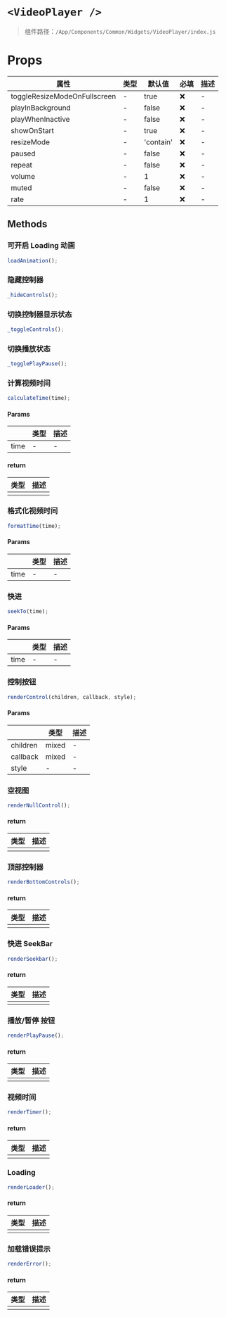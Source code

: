 # `<VideoPlayer />`

> 组件路径：`/App/Components/Common/Widgets/VideoPlayer/index.js`

# Props

| 属性                         | 类型 | 默认值    | 必填 | 描述 |
| ---------------------------- | ---- | --------- | ---- | ---- |
| toggleResizeModeOnFullscreen | -    | true      | ❌   | -    |
| playInBackground             | -    | false     | ❌   | -    |
| playWhenInactive             | -    | false     | ❌   | -    |
| showOnStart                  | -    | true      | ❌   | -    |
| resizeMode                   | -    | 'contain' | ❌   | -    |
| paused                       | -    | false     | ❌   | -    |
| repeat                       | -    | false     | ❌   | -    |
| volume                       | -    | 1         | ❌   | -    |
| muted                        | -    | false     | ❌   | -    |
| rate                         | -    | 1         | ❌   | -    |

## Methods

### 可开启 Loading 动画

```js
loadAnimation();
```

### 隐藏控制器

```js
_hideControls();
```

### 切换控制器显示状态

```js
_toggleControls();
```

### 切换播放状态

```js
_togglePlayPause();
```

### 计算视频时间

```js
calculateTime(time);
```

#### Params

|      | 类型 | 描述 |
| ---- | ---- | ---- |
| time | -    | -    |

#### return

| 类型 | 描述 |
| ---- | ---- |
|      |      |

### 格式化视频时间

```js
formatTime(time);
```

#### Params

|      | 类型 | 描述 |
| ---- | ---- | ---- |
| time | -    | -    |

### 快进

```js
seekTo(time);
```

#### Params

|      | 类型 | 描述 |
| ---- | ---- | ---- |
| time | -    | -    |

### 控制按钮

```js
renderControl(children, callback, style);
```

#### Params

|          | 类型  | 描述 |
| -------- | ----- | ---- |
| children | mixed | -    |
| callback | mixed | -    |
| style    | -     | -    |

### 空视图

```js
renderNullControl();
```

#### return

| 类型 | 描述 |
| ---- | ---- |
|      |      |

### 顶部控制器

```js
renderBottomControls();
```

#### return

| 类型 | 描述 |
| ---- | ---- |
|      |      |

### 快进 SeekBar

```js
renderSeekbar();
```

#### return

| 类型 | 描述 |
| ---- | ---- |
|      |      |

### 播放/暂停 按钮

```js
renderPlayPause();
```

#### return

| 类型 | 描述 |
| ---- | ---- |
|      |      |

### 视频时间

```js
renderTimer();
```

#### return

| 类型 | 描述 |
| ---- | ---- |
|      |      |

### Loading

```js
renderLoader();
```

#### return

| 类型 | 描述 |
| ---- | ---- |
|      |      |

### 加载错误提示

```js
renderError();
```

#### return

| 类型 | 描述 |
| ---- | ---- |
|      |      |
